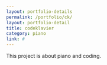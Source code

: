 ```yaml
---
layout: portfolio-details
permalink: /portfolio/ck/
layout: portfolio-detail
title: codeklavier
category: piano
link: #
---
```


This project is about piano and coding.
